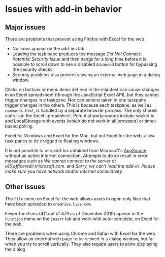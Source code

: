 # Issues with add-in behavior

## Major issues

There are problems that prevent using Firefox with Excel for the web.

- No icons appear on the add-ins tab
- Loading the task pane produces the message _Did Not Connect: Potential Security Issue_ and then hangs for a long time before it is possible to scroll down to see a disabled `Advanced` button for bypassing the security checks.
- Security problems also prevent viewing an external web page in a dialog window.

Clicks on buttons or menu items defined in the manifest can cause changes in an Excel spreadsheet (through the JavaScript Excel API), but they cannot trigger changes in a taskpane.  Nor can actions taken in one taskpane trigger changes in the others.  This is because each taskpane, as well as `commands.html`, is handled by a separate browser process.  The only shared state is in the Excel spreadsheet.  Potential workarounds include socket.io and LocalStorage with events (which do not work in all browsers) or timer-based polling.

Excel for Windows and Excel for the Mac, but not Excel for the web, allow task panes to be dragged to floating windows.

It is not possible to use add-ins obtained from Microsoft's [AppSource](https://appsource.microsoft.com/) without an active internet connection.  Attempts to do so result in error messages such as _We cannot connect to the server at o15.officeredir.microsoft.com._ and _Sorry, we can't load the add-in.  Please make sure you have network and/or Internet connectivity._

## Other issues

The `File` menu on Excel for the web allows users to open only files that have been uploaded to `onedrive.live.com`.

Fewer functions (411 out of 479 as of December 2019) appear in the `Function` menu on the `Insert` tab and work with auto-complete, on Excel for the web.

There are problems when using Chrome and Safari with Excel for the web.  They allow an external web page to be viewed in a dialog window, but fail when you try to scroll vertically.  They also require users to allow displaying the dialog.

